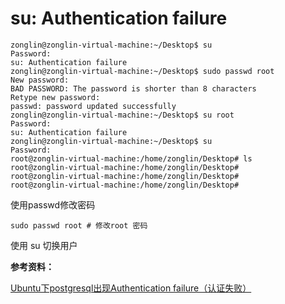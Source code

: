 # su: Authentication failure

```shell
zonglin@zonglin-virtual-machine:~/Desktop$ su
Password: 
su: Authentication failure
zonglin@zonglin-virtual-machine:~/Desktop$ sudo passwd root
New password: 
BAD PASSWORD: The password is shorter than 8 characters
Retype new password: 
passwd: password updated successfully
zonglin@zonglin-virtual-machine:~/Desktop$ su root
Password: 
su: Authentication failure
zonglin@zonglin-virtual-machine:~/Desktop$ su
Password: 
root@zonglin-virtual-machine:/home/zonglin/Desktop# ls
root@zonglin-virtual-machine:/home/zonglin/Desktop# 
root@zonglin-virtual-machine:/home/zonglin/Desktop# 
root@zonglin-virtual-machine:/home/zonglin/Desktop# 
```

使用passwd修改密码

```shell
sudo passwd root # 修改root 密码
```

使用 su 切换用户

**参考资料：**

[Ubuntu下postgresql出现Authentication failure（认证失败）](https://www.cnblogs.com/liuyanerfly/p/13427361.html)
